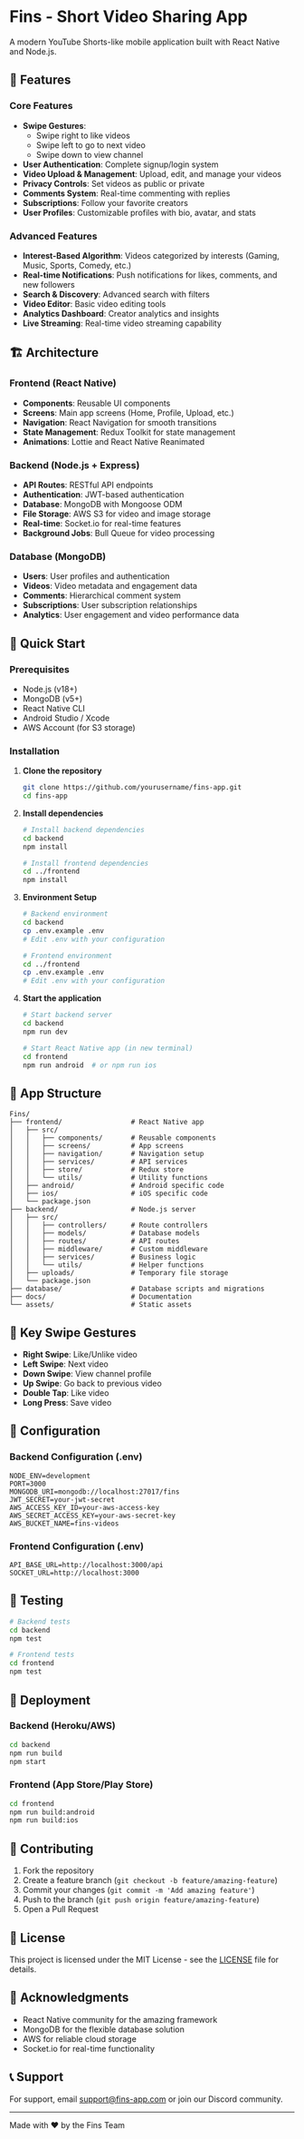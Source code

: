 # Fins - Short Video Sharing App

A modern YouTube Shorts-like mobile application built with React Native and Node.js.

## 🌊 Features

### Core Features
- **Swipe Gestures**: 
  - Swipe right to like videos
  - Swipe left to go to next video  
  - Swipe down to view channel
- **User Authentication**: Complete signup/login system
- **Video Upload & Management**: Upload, edit, and manage your videos
- **Privacy Controls**: Set videos as public or private
- **Comments System**: Real-time commenting with replies
- **Subscriptions**: Follow your favorite creators
- **User Profiles**: Customizable profiles with bio, avatar, and stats

### Advanced Features
- **Interest-Based Algorithm**: Videos categorized by interests (Gaming, Music, Sports, Comedy, etc.)
- **Real-time Notifications**: Push notifications for likes, comments, and new followers
- **Search & Discovery**: Advanced search with filters
- **Video Editor**: Basic video editing tools
- **Analytics Dashboard**: Creator analytics and insights
- **Live Streaming**: Real-time video streaming capability

## 🏗️ Architecture

### Frontend (React Native)
- **Components**: Reusable UI components
- **Screens**: Main app screens (Home, Profile, Upload, etc.)
- **Navigation**: React Navigation for smooth transitions
- **State Management**: Redux Toolkit for state management
- **Animations**: Lottie and React Native Reanimated

### Backend (Node.js + Express)
- **API Routes**: RESTful API endpoints
- **Authentication**: JWT-based authentication
- **Database**: MongoDB with Mongoose ODM
- **File Storage**: AWS S3 for video and image storage
- **Real-time**: Socket.io for real-time features
- **Background Jobs**: Bull Queue for video processing

### Database (MongoDB)
- **Users**: User profiles and authentication
- **Videos**: Video metadata and engagement data
- **Comments**: Hierarchical comment system
- **Subscriptions**: User subscription relationships
- **Analytics**: User engagement and video performance data

## 🚀 Quick Start

### Prerequisites
- Node.js (v18+)
- MongoDB (v5+)
- React Native CLI
- Android Studio / Xcode
- AWS Account (for S3 storage)

### Installation

1. **Clone the repository**
   ```bash
   git clone https://github.com/yourusername/fins-app.git
   cd fins-app
   ```

2. **Install dependencies**
   ```bash
   # Install backend dependencies
   cd backend
   npm install
   
   # Install frontend dependencies
   cd ../frontend
   npm install
   ```

3. **Environment Setup**
   ```bash
   # Backend environment
   cd backend
   cp .env.example .env
   # Edit .env with your configuration
   
   # Frontend environment
   cd ../frontend
   cp .env.example .env
   # Edit .env with your configuration
   ```

4. **Start the application**
   ```bash
   # Start backend server
   cd backend
   npm run dev
   
   # Start React Native app (in new terminal)
   cd frontend
   npm run android  # or npm run ios
   ```

## 📱 App Structure

```
Fins/
├── frontend/                 # React Native app
│   ├── src/
│   │   ├── components/       # Reusable components
│   │   ├── screens/          # App screens
│   │   ├── navigation/       # Navigation setup
│   │   ├── services/         # API services
│   │   ├── store/            # Redux store
│   │   └── utils/            # Utility functions
│   ├── android/              # Android specific code
│   ├── ios/                  # iOS specific code
│   └── package.json
├── backend/                  # Node.js server
│   ├── src/
│   │   ├── controllers/      # Route controllers
│   │   ├── models/           # Database models
│   │   ├── routes/           # API routes
│   │   ├── middleware/       # Custom middleware
│   │   ├── services/         # Business logic
│   │   └── utils/            # Helper functions
│   ├── uploads/              # Temporary file storage
│   └── package.json
├── database/                 # Database scripts and migrations
├── docs/                     # Documentation
└── assets/                   # Static assets
```

## 🎯 Key Swipe Gestures

- **Right Swipe**: Like/Unlike video
- **Left Swipe**: Next video
- **Down Swipe**: View channel profile
- **Up Swipe**: Go back to previous video
- **Double Tap**: Like video
- **Long Press**: Save video

## 🔧 Configuration

### Backend Configuration (.env)
```
NODE_ENV=development
PORT=3000
MONGODB_URI=mongodb://localhost:27017/fins
JWT_SECRET=your-jwt-secret
AWS_ACCESS_KEY_ID=your-aws-access-key
AWS_SECRET_ACCESS_KEY=your-aws-secret-key
AWS_BUCKET_NAME=fins-videos
```

### Frontend Configuration (.env)
```
API_BASE_URL=http://localhost:3000/api
SOCKET_URL=http://localhost:3000
```

## 🧪 Testing

```bash
# Backend tests
cd backend
npm test

# Frontend tests
cd frontend
npm test
```

## 🚢 Deployment

### Backend (Heroku/AWS)
```bash
cd backend
npm run build
npm start
```

### Frontend (App Store/Play Store)
```bash
cd frontend
npm run build:android
npm run build:ios
```

## 🤝 Contributing

1. Fork the repository
2. Create a feature branch (`git checkout -b feature/amazing-feature`)
3. Commit your changes (`git commit -m 'Add amazing feature'`)
4. Push to the branch (`git push origin feature/amazing-feature`)
5. Open a Pull Request

## 📄 License

This project is licensed under the MIT License - see the [LICENSE](LICENSE) file for details.

## 🙏 Acknowledgments

- React Native community for the amazing framework
- MongoDB for the flexible database solution
- AWS for reliable cloud storage
- Socket.io for real-time functionality

## 📞 Support

For support, email support@fins-app.com or join our Discord community.

---

Made with ❤️ by the Fins Team